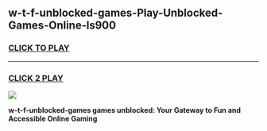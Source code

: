 
## w-t-f-unblocked-games-Play-Unblocked-Games-Online-ls900
<h3>
<a href="https://premium76.site?title=w-t-f-unblocked-games&ref=24A">CLICK TO PLAY</a></h3>
<hr>

<h3>
<a href="https://premium76.site?title=w-t-f-unblocked-games&ref=24A">CLICK 2 PLAY</a>
  
</h3>

<a href="https://premium76.site?title=w-t-f-unblocked-games&ref=24A"><img src="https://clearcache.store/games.png"></a>


**w-t-f-unblocked-games games unblocked: Your Gateway to Fun and Accessible Online Gaming**
